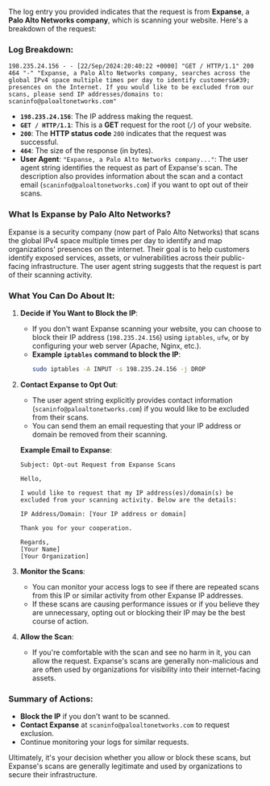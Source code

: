The log entry you provided indicates that the request is from **Expanse**, a **Palo Alto Networks company**, which is scanning your website. Here's a breakdown of the request:

### Log Breakdown:
```
198.235.24.156 - - [22/Sep/2024:20:40:22 +0000] "GET / HTTP/1.1" 200 464 "-" "Expanse, a Palo Alto Networks company, searches across the global IPv4 space multiple times per day to identify customers&#39; presences on the Internet. If you would like to be excluded from our scans, please send IP addresses/domains to: scaninfo@paloaltonetworks.com"
```

- **`198.235.24.156`**: The IP address making the request.
- **`GET / HTTP/1.1`**: This is a **GET** request for the root (`/`) of your website.
- **`200`**: The **HTTP status code** `200` indicates that the request was successful.
- **`464`**: The size of the response (in bytes).
- **User Agent**: `"Expanse, a Palo Alto Networks company..."`: The user agent string identifies the request as part of Expanse's scan. The description also provides information about the scan and a contact email (`scaninfo@paloaltonetworks.com`) if you want to opt out of their scans.

### What Is Expanse by Palo Alto Networks?
Expanse is a security company (now part of Palo Alto Networks) that scans the global IPv4 space multiple times per day to identify and map organizations' presences on the internet. Their goal is to help customers identify exposed services, assets, or vulnerabilities across their public-facing infrastructure. The user agent string suggests that the request is part of their scanning activity.

### What You Can Do About It:
1. **Decide if You Want to Block the IP**:
   - If you don't want Expanse scanning your website, you can choose to block their IP address (`198.235.24.156`) using `iptables`, `ufw`, or by configuring your web server (Apache, Nginx, etc.).
   - **Example `iptables` command to block the IP**:
     ```bash
     sudo iptables -A INPUT -s 198.235.24.156 -j DROP
     ```

2. **Contact Expanse to Opt Out**:
   - The user agent string explicitly provides contact information (`scaninfo@paloaltonetworks.com`) if you would like to be excluded from their scans.
   - You can send them an email requesting that your IP address or domain be removed from their scanning.

   **Example Email to Expanse**:
   ```text
   Subject: Opt-out Request from Expanse Scans

   Hello,

   I would like to request that my IP address(es)/domain(s) be excluded from your scanning activity. Below are the details:

   IP Address/Domain: [Your IP address or domain]

   Thank you for your cooperation.

   Regards,
   [Your Name]
   [Your Organization]
   ```

3. **Monitor the Scans**:
   - You can monitor your access logs to see if there are repeated scans from this IP or similar activity from other Expanse IP addresses.
   - If these scans are causing performance issues or if you believe they are unnecessary, opting out or blocking their IP may be the best course of action.

4. **Allow the Scan**:
   - If you're comfortable with the scan and see no harm in it, you can allow the request. Expanse's scans are generally non-malicious and are often used by organizations for visibility into their internet-facing assets.

### Summary of Actions:
- **Block the IP** if you don't want to be scanned.
- **Contact Expanse** at `scaninfo@paloaltonetworks.com` to request exclusion.
- Continue monitoring your logs for similar requests.

Ultimately, it's your decision whether you allow or block these scans, but Expanse's scans are generally legitimate and used by organizations to secure their infrastructure.
